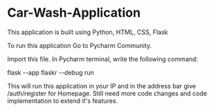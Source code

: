 # Car-Wash-Application
This application is built using Python, HTML, CSS, Flask

To run this application
Go to Pycharm Community.

Import this file. In Pycharm terminal, write the following command:

flask --app flaskr --debug run

This will run this application in your IP and in the address bar give <IP Address>/auth/register for Homepage.
Still need more code changes and code implementation to extend it's features.
